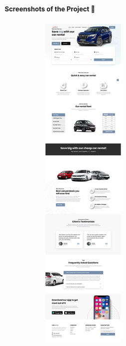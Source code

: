 <h2>Screenshots of the Project 📸</h2>
<br>
<div align='center'>
<img src='./public/readme.png'/>

</div>
